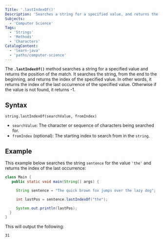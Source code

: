 ```yaml
---
Title: '.lastIndexOf()' 
Description: 'Searches a string for a specified value, and returns the position of the match.'
Subjects:
  - 'Computer Science'
Tags:
  - 'Strings'
  - 'Methods'
  - 'Characters'
CatalogContent:
  - 'learn-java'
  - 'paths/computer-science'
---
```


The **`.lastIndexOf()`** method searches a string for a specified value and returns the position of the match. It searches the string, from the end to the beginning, and returns the index of the specified value. In other words, it returns the index of the last occurrence of the specified value. Otherwise if the value is not found, it returns -1.

## Syntax

```pseudo
string.lastIndexOf(searchValue, fromIndex)
```

- `searchValue`: The character or sequence of characters being searched for.
- `fromIndex` (optional): The starting index to search from in the `string`.

## Example

This example below searches the string `sentence` for the value `'the'` and returns the index of the last occurrence:

```java
class Main {
   public static void main(String[] args) {

     String sentence = "The quick brown fox jumps over the lazy dog";

     int lastPos = sentence.lastIndexOf("the");

     System.out.println(lastPos);
  }
} 
```
This will output the following:

```shell
31
```
